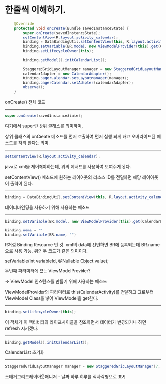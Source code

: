 # 한줄씩 이해하기.
```java
    @Override
    protected void onCreate(Bundle savedInstanceState) {
        super.onCreate(savedInstanceState);
        setContentView(R.layout.activity_calendar);
        binding = DataBindingUtil.setContentView(this, R.layout.activity_calendar);
        binding.setVariable(BR.model, new ViewModelProvider(this).get(CalendarListViewModel.class));
        binding.setLifecycleOwner(this);

        binding.getModel().initCalendarList();

        StaggeredGridLayoutManager manager = new StaggeredGridLayoutManager(7, StaggeredGridLayoutManager.VERTICAL);
        calendarAdapter = new CalendarAdapter();
        binding.pagerCalendar.setLayoutManager(manager);
        binding.pagerCalendar.setAdapter(calendarAdapter);
        observe();
    }
```
onCreate() 전체 코드
<hr>

```java
super.onCreate(savedInstanceState);
```
여기에서 super란 상위 클래스를 의미하며, 

상위 클래스의 onCreate 메소드를 먼저 호출하여 먼저 실행 되게 하고 오버라이드된 메소드를 처리 한다는 의미.
<hr>

```java
setContentView(R.layout.activity_calendar);
```
java로 xml을 제어해야하는데, 위의 메서드를 사용하여 보여주게 된다.

setContentView() 메소드에 원하는 레이아웃의 리소스 ID를 전달하면 해당 레이아웃이 출력이 된다.
<hr>

```java
binding = DataBindingUtil.setContentView(this, R.layout.activity_calendar);
```

데이터바인딩을 사용하기 위해 사용하는 메소드

<hr>

```java
binding.setVariable(BR.model, new ViewModelProvider(this).get(CalendarListViewModel.class));

binding.name = ""
binding.setVariable(BR.name, "")
```
R처럼 Binding Resource 인 것. xml의 data에 선언하면 BR에 등록되는데 BR.name으로 사용 가능. 위의 두 코드가 같은 의미이다.


setVariable(int variableId, @Nullable Object value);

두번째 파라미터에 있는 ViewModelProvider?

=> ViewModel 인스턴스를 만들기 위해 사용하는 메소드

ViewModelProvider의 파라미터로 this(CalendarActivity)를 전달하고 그로부터 ViewModel Class를 넣어 ViewModel을 get한다.

<hr>

```java
binding.setLifecycleOwner(this);
```

이 객체가 이 액티비티의 라이프사이클을 참조하면서 데이터가 변경되거나 하면 refresh 시키겠다.

<hr>

```java
binding.getModel().initCalendarList();
```

CalendarList 초기화

<hr>

```java
StaggeredGridLayoutManager manager = new StaggeredGridLayoutManager(7, StaggeredGridLayoutManager.VERTICAL);
```

스태거그리드레이아웃매니저 - 날짜 하루 하루를 직사각형으로 표시

